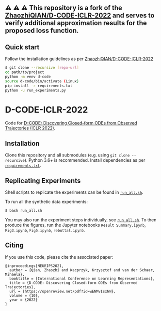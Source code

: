 ## :warning: :warning: :warning:   This repository is a fork of the [ZhaozhiQIAN/D-CODE-ICLR-2022](https://github.com/ZhaozhiQIAN/D-CODE-ICLR-2022.git) and serves to verify additional approximation results for the proposed loss function.  

## Quick start
Follow the installation guidelines as per [ZhaozhiQIAN/D-CODE-ICLR-2022](https://github.com/ZhaozhiQIAN/D-CODE-ICLR-2022.git) 
```bash
$ git clone --recursive [repo-url]
cd path/to/project
python -m venv d-code
source d-code/bin/activate (Linux)
pip install -r requirements.txt
python -u run_experiments.py
```

# D-CODE-ICLR-2022
Code for [D-CODE: Discovering Closed-form ODEs from Observed Trajectories (ICLR 2022)](https://openreview.net/forum?id=wENMvIsxNN).



## Installation

Clone this repository and all submodules (e.g. using `git clone --recursive`).
Python 3.6+ is recommended. Install dependencies as per [`requirements.txt`](./requirements.txt).

## Replicating Experiments

Shell scripts to replicate the experiments can be found in [`run_all.sh`](./run_all.sh).

To run all the synthetic data experiments:
```bash
$ bash run_all.sh
```
You may also run the experiment steps individually, see [`run_all.sh`](./run_all.sh). 
To then produce the figures, run the Jupyter notebooks `Result Summary.ipynb`, `Fig3.ipynb`, `Fig5.ipynb`, `rebuttal.ipynb`.


## Citing

If you use this code, please cite the associated paper:

```
@inproceedings{NEURIPS2021,
  author = {Qian, Zhaozhi and Kacprzyk, Krzysztof and van der Schaar, Mihaela},
  booktitle = {International Conference on Learning Representations},
  title = {D-CODE: Discovering Closed-form ODEs from Observed Trajectories},
  url = {https://openreview.net/pdf?id=wENMvIsxNN},
  volume = {10},
  year = {2022}
}
```
